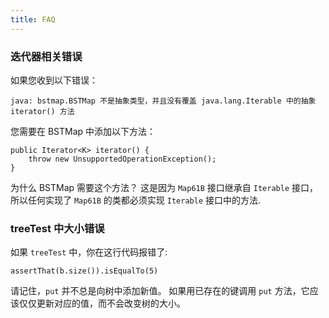 ```yaml
---
title: FAQ
---
```


### 迭代器相关错误

如果您收到以下错误：

```
java: bstmap.BSTMap 不是抽象类型，并且没有覆盖 java.lang.Iterable 中的抽象 iterator() 方法
```

您需要在 BSTMap 中添加以下方法：

```
public Iterator<K> iterator() {
    throw new UnsupportedOperationException();
}
```

为什么 BSTMap 需要这个方法？ 这是因为 `Map61B` 接口继承自 `Iterable` 接口，所以任何实现了 `Map61B` 的类都必须实现 `Iterable` 接口中的方法.

### treeTest 中大小错误

如果 `treeTest` 中，你在这行代码报错了:

```
assertThat(b.size()).isEqualTo(5)
```

请记住，`put` 并不总是向树中添加新值。 如果用已存在的键调用 `put` 方法，它应该仅仅更新对应的值，而不会改变树的大小。
